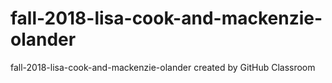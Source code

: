 # fall-2018-lisa-cook-and-mackenzie-olander
fall-2018-lisa-cook-and-mackenzie-olander created by GitHub Classroom
